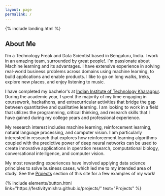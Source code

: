```yaml
---
layout: page
permalink: /
---
```


{% include landing.html %}

## **About Me**

 I’m a  Technology Freak and Data Scientist based in Bengaluru, India. I work in an amazing team, surrounded by great people!. I’m passionate about Machine learning and its advantages. I have extensive experience in solving real-world business problems across domains using machine learning, to build applications and enable products. I like to go on long walks, treks, explore new places, and enjoy listening to music.

I have completed my bachelor's at [Indian Institute of  Technology Kharagpur](http://www.iitkgp.ac.in/). During the academic year, I spent the majority of my time engaging in coursework, hackathons, and extracurricular activities that bridge the gap between quantitative and qualitative learning. I am looking to work in a field that utilizes the programming, critical thinking, and research skills that I have gained during my college years and professional experience.

My research interest includes machine learning, reinforcement learning, natural language processing, and computer vision. I am particularly interested in research that explores how reinforcement learning algorithms coupled with the predictive power of deep neural networks can be used to create innovative applications in operation research, computational biology, conversational intelligence, and computer vision.

My most rewarding experiences have involved applying data science principles to solve business cases, which led me to my intended area of study. See the [Projects](https://festivitymishra.github.io/projects/) section of this site for a few examples of my work!<br>

<p class="text-center">
{% include elements/button.html link="https://festivitymishra.github.io/projects/" text="Projects" %}
</p>

<!-- <div class="row">
{% include about/skills.html title="Programming Skills" source=site.data.programming-skills %}
{% include about/skills.html title="Other Skills" source=site.data.other-skills %}
</div> -->

<!-- # **Education**
<div class="row">
{% include about/timeline.html %}
</div> -->

<!-- # **Work Experience**
<div class="row">
{% include about/timeline.html %}
</div> -->
